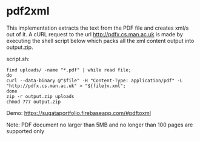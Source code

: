 # pdf2xml

This implementation extracts the text from the PDF file and creates xml/s out of it. A cURL request to the url http://pdfx.cs.man.ac.uk is made by executing the shell script below which packs all the xml content output into 
output.zip.

script.sh:
```
find uploads/ -name "*.pdf" | while read file;
do
curl --data-binary @"$file" -H "Content-Type: application/pdf" -L "http://pdfx.cs.man.ac.uk" > "${file}x.xml";
done
zip -r output.zip uploads
chmod 777 output.zip
```


Demo:
https://sugataportfolio.firebaseapp.com/#pdftoxml

Note: PDF document no larger than 5MB and no longer than 100 pages are supported only


